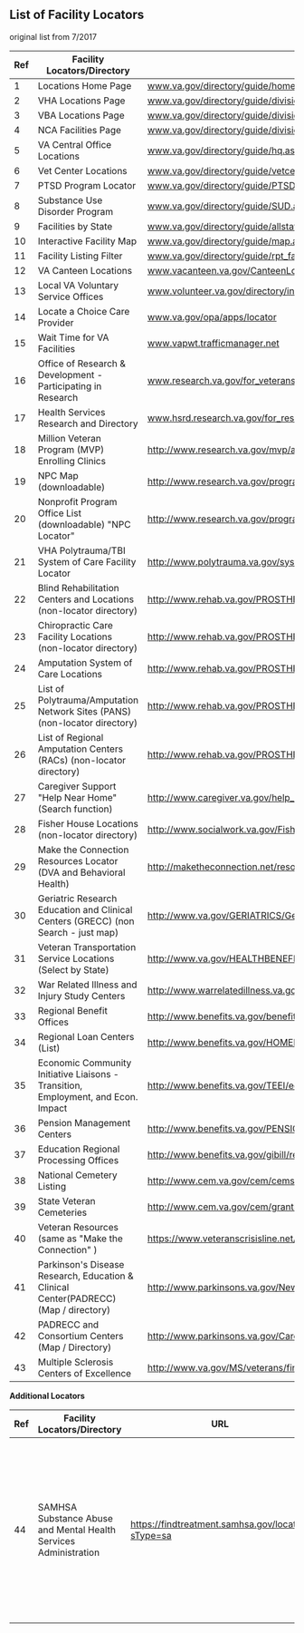 ## List of Facility Locators
original list from 7/2017


| Ref | Facility Locators/Directory | URL | Category | Notes |
| --- | --- | --- | --- | --- |
| 1 |	Locations Home Page | www.va.gov/directory/guide/home.asp |||
| 2 |	VHA Locations Page | www.va.gov/directory/guide/division.asp?dnum=1 |||
| 3	| VBA Locations Page | www.va.gov/directory/guide/division.asp?dnum=3 |||
| 4	| NCA Facilities Page	| www.va.gov/directory/guide/division.asp?dnum=4 |||
| 5 |	VA Central Office Locations	| www.va.gov/directory/guide/hq.asp |||
| 6	| Vet Center Locations | www.va.gov/directory/guide/vetcenter.asp |||
| 7 |	PTSD Program Locator	| www.va.gov/directory/guide/PTSD.asp |||
| 8	| Substance Use Disorder Program | www.va.gov/directory/guide/SUD.asp |||
| 9	| Facilities by State |	www.va.gov/directory/guide/allstate.asp |||
| 10 | Interactive Facility Map |	www.va.gov/directory/guide/map.asp |||
| 11 | Facility Listing Filter |	www.va.gov/directory/guide/rpt_fac_list.cfm |||
| 12 | VA Canteen Locations |	www.vacanteen.va.gov/CanteenLocations.php |||
| 13 | Local VA Voluntary Service Offices |	www.volunteer.va.gov/directory/index.asp |||
| 14 | Locate a Choice Care Provider | www.va.gov/opa/apps/locator |||
| 15 | Wait Time for VA Facilities | www.vapwt.trafficmanager.net |||
| 16 | Office of Research & Development - Participating in Research | www.research.va.gov/for_veterans/volunteering-faq.cfm |||
| 17 | Health Services Research and Directory | www.hsrd.research.va.gov/for_researchers/directory/ |||
| 18 | Million Veteran Program (MVP) Enrolling Clinics | http://www.research.va.gov/mvp/all-clinics.cfm |||
| 19 | NPC Map (downloadable)	| http://www.research.va.gov/programs/nppo/npc-map.pptx |||
| 20 | Nonprofit Program Office List (downloadable) "NPC Locator"	| http://www.research.va.gov/programs/nppo/docs/npc-list.doc |||
| 21 | VHA Polytrauma/TBI System of Care Facility Locator | http://www.polytrauma.va.gov/system-of-care/care-facilities/index.asp |||
| 22 | Blind Rehabilitation Centers and Locations (non-locator directory) |	http://www.rehab.va.gov/PROSTHETICS/blindrehab/locations.asp |||
| 23 | Chiropractic Care Facility Locations (non-locator directory)| http://www.rehab.va.gov/PROSTHETICS/chiro/locations.asp |||
| 24 | Amputation System of Care Locations | http://www.rehab.va.gov/PROSTHETICS/asoc/ASoC_Locations.asp |||
| 25 | List of Polytrauma/Amputation Network Sites (PANS) (non-locator directory) |	http://www.rehab.va.gov/PROSTHETICS/asoc/Polytrauma_Amputation_Network_Sites_PANS.asp |||
| 26 | List of Regional Amputation Centers (RACs) (non-locator directory) |	http://www.rehab.va.gov/PROSTHETICS/asoc/Regional_Amputation_Centers.asp |||
| 27 | Caregiver Support "Help Near Home"  (Search function)| http://www.caregiver.va.gov/help_landing.asp |||
| 28 | Fisher House Locations (non-locator directory)	| http://www.socialwork.va.gov/Fisher_House_Locations.asp |||
| 29 | Make the Connection Resources Locator (DVA and Behavioral Health) | http://maketheconnection.net/resources |||
| 30 | Geriatric Research Education and Clinical Centers (GRECC) (non Search - just map) | http://www.va.gov/GERIATRICS/Geriatric_Research_Education_and_Clinical_Centers.asp |||
| 31 | Veteran Transportation Service Locations (Select by State)	| http://www.va.gov/HEALTHBENEFITS/vtp/map.asp |||
| 32	| War Related Illness and Injury Study Centers	| http://www.warrelatedillness.va.gov/WARRELATEDILLNESS/contact.asp |||
| 33	| Regional Benefit Offices	| http://www.benefits.va.gov/benefits/offices.asp |||
| 34	| Regional Loan Centers (List)	| http://www.benefits.va.gov/HOMELOANS/contact_rlc_info.asp |||
| 35	| Economic Community Initiative Liaisons - Transition, Employment, and Econ. Impact	| http://www.benefits.va.gov/TEEI/economic-liaisons.asp |||
| 36	| Pension Management Centers |	http://www.benefits.va.gov/PENSION/resources-contact.asp |||
| 37	| Education Regional Processing Offices | http://www.benefits.va.gov/gibill/regional_processing.asp |||
| 38	| National Cemetery Listing |	http://www.cem.va.gov/cem/cems/listcem.asp |||
| 39	| State Veteran Cemeteries |	http://www.cem.va.gov/cem/grants/veterans_cemeteries.asp |||
| 40 | Veteran Resources (same as "Make the Connection" ) |	https://www.veteranscrisisline.net/GetHelp/ResourceLocator.aspx |||
| 41	| Parkinson's Disease Research, Education & Clinical Center(PADRECC) (Map / directory) |	http://www.parkinsons.va.gov/New_Front_Page.asp |||
| 42	| PADRECC and Consortium Centers (Map / Directory) |	http://www.parkinsons.va.gov/Care.asp |||
| 43	| Multiple Sclerosis Centers of Excellence | http://www.va.gov/MS/veterans/find_a_clinic/index.asp |||

**Additional Locators**

| Ref | Facility Locators/Directory | URL | Category | Notes |
| --- | --- | --- | --- | --- |
| 44 | SAMHSA Substance Abuse and Mental Health Services Administration | https://findtreatment.samhsa.gov/locator?sType=sa || Found link on SUD Facility Locator page. This also allows for search for services listed as: Mental Health, SUD and MH, Health Care Centers, Buprenorphine physicians and Veterans Affairs |
